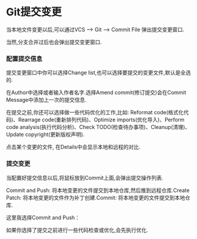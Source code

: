 # Git提交变更

当本地文件变更以后,可以通过VCS —&gt; Git —&gt; Commit File 弹出提交变更窗口.

当然,分支合并过后也会弹出提交变更窗口.

### 配置提交信息

提交变更窗口中你可以选择Change list,也可以选择要提交的变更文件,默认是全选的.

在Author中选择或者输入作者名字.选择Amend commit\(修订提交\)会在Commit Message中添加上一次的提交信息.

在提交之前,你还可以选择做一些代码优化的工作,比如: Reformat code\(格式化代码\)、Rearrage code\(重新排列代码\)、Optimize imports\(优化导入\)、Perform code analysis\(执行代码分析\)、Check TODO\(检查待办事项\)、Cleanup\(清理\)、Update copyright\(更新版权声明\).

点击某个变更的文件, 在Details中会显示本地和远程的对比.

### 提交变更



当配置好提交信息以后,将鼠标放到Commit上面,会弹出提交操作列表.

Commit and Push: 将本地变更的文件提交到本地仓库,然后推到远程仓库.Create Patch: 将本地变更的文件作为补丁创建.Commit: 将本地变更的文件提交到本地仓库.

这里我选择Commit and Push：

如果你选择了提交之前进行一些代码检查或优化,会先执行优化.

